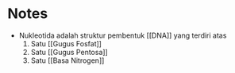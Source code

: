 # Notes
- Nukleotida adalah struktur pembentuk [[DNA]] yang terdiri atas
	1. Satu [[Gugus Fosfat]]
	2. Satu [[Gugus Pentosa]]
	3. Satu [[Basa Nitrogen]]